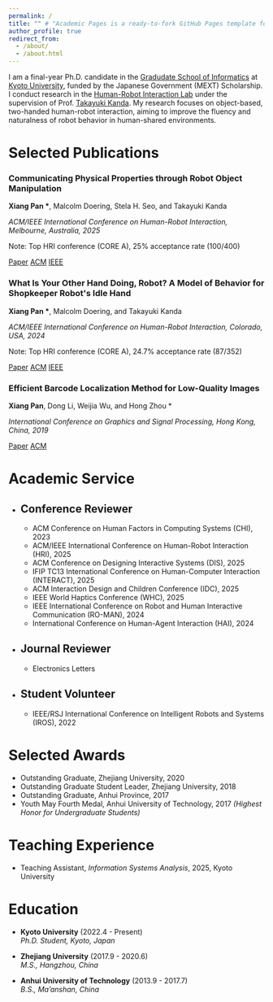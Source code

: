 ```yaml
---
permalink: /
title: "" # "Academic Pages is a ready-to-fork GitHub Pages template for academic personal websites"
author_profile: true
redirect_from: 
  - /about/
  - /about.html
---
```



I am a final-year Ph.D. candidate in the [Gradudate School of Informatics](https://www.i.kyoto-u.ac.jp/en/) at [Kyoto University](https://www.kyoto-u.ac.jp/en), funded by the Japanese Government (MEXT) Scholarship. I conduct research in the [Human-Robot Interaction Lab](https://www.robot.soc.i.kyoto-u.ac.jp/en/) under the supervision of Prof. [Takayuki Kanda](https://scholar.google.com/citations?hl=en&user=BL9EACgAAAAJ). My research focuses on object-based, two-handed human-robot interaction, aiming to improve the fluency and naturalness of robot behavior in human-shared environments.


# Selected Publications 
<head>
  <meta charset="UTF-8">
  <meta name="viewport" content="width=device-width, initial-scale=1.0">
  <title>Publications</title>
  <link rel="stylesheet" href="assets/css/style.css">
</head>

<div class="publications">
  <div class="pub-item">
    <h3>Communicating Physical Properties through Robot Object Manipulation</h3>
    <p><strong>Xiang Pan *</strong>, Malcolm Doering, Stela H. Seo, and Takayuki Kanda</p>
    <p><em>ACM/IEEE International Conference on Human-Robot Interaction, Melbourne, Australia, 2025</em></p>
    <p>Note: Top HRI conference (CORE A), 25% acceptance rate (100/400)</p>
    <div class="links">
      <a href="files/HRI2025.pdf" class="button" target="_blank">Paper</a>
      <a href="https://dl.acm.org/doi/10.5555/3721488.3721579" class="button" target="_blank">ACM</a>
      <a href="https://ieeexplore.ieee.org/abstract/document/10973989" class="button" target="_blank">IEEE</a>
    </div>
  </div>

  <div class="pub-item">
    <h3>What Is Your Other Hand Doing, Robot? A Model of Behavior for Shopkeeper Robot's Idle Hand</h3>
    <p><strong>Xiang Pan *</strong>, Malcolm Doering, and Takayuki Kanda</p>
    <p><em>ACM/IEEE International Conference on Human-Robot Interaction, Colorado, USA, 2024</em></p>
    <p>Note: Top HRI conference (CORE A), 24.7% acceptance rate (87/352)</p>
    <div class="links">
      <a href="files/HRI2024.pdf" class="button" target="_blank">Paper</a>
      <a href="https://dl.acm.org/doi/10.1145/3610977.3634986" class="button" target="_blank">ACM</a>
      <a href="https://ieeexplore.ieee.org/abstract/document/10661005" class="button" target="_blank">IEEE</a>
    </div>
  </div>

  <div class="pub-item">
    <h3>Efficient Barcode Localization Method for Low-Quality Images</h3>
    <p><strong>Xiang Pan</strong>, Dong Li, Weijia Wu, and Hong Zhou *</p>
    <p><em>International Conference on Graphics and Signal Processing, Hong Kong, China, 2019</em></p>
    <div class="links">
      <a href="files/ICGSP2019.pdf" class="button" target="_blank">Paper</a>
      <a href="https://dl.acm.org/doi/10.1145/3338472.3338474" class="button" target="_blank">ACM</a>
    </div>
  </div>

</div>


# Academic Service
- ## Conference Reviewer  
  - ACM Conference on Human Factors in Computing Systems (CHI), 2023  
  - ACM/IEEE International Conference on Human-Robot Interaction (HRI), 2025  
  - ACM Conference on Designing Interactive Systems (DIS), 2025  
  - IFIP TC13 International Conference on Human-Computer Interaction (INTERACT), 2025  
  - ACM Interaction Design and Children Conference (IDC), 2025  
  - IEEE World Haptics Conference (WHC), 2025  
  - IEEE International Conference on Robot and Human Interactive Communication (RO-MAN), 2024  
  - International Conference on Human-Agent Interaction (HAI), 2024  

- ## Journal Reviewer  
  - Electronics Letters  

- ## Student Volunteer
  - IEEE/RSJ International Conference on Intelligent Robots and Systems (IROS), 2022   

# Selected Awards  
- Outstanding Graduate, Zhejiang University, 2020  
- Outstanding Graduate Student Leader, Zhejiang University, 2018  
- Outstanding Graduate, Anhui Province, 2017  
- Youth May Fourth Medal, Anhui University of Technology, 2017 *(Highest Honor for Undergraduate Students)*  

# Teaching Experience
- Teaching Assistant, *Information Systems Analysis*, 2025, Kyoto University

# Education  
- **Kyoto University** (2022.4 - Present)  
  *Ph.D. Student, Kyoto, Japan*  

- **Zhejiang University** (2017.9 - 2020.6)  
  *M.S., Hangzhou, China*  

- **Anhui University of Technology** (2013.9 - 2017.7)  
  *B.S., Ma’anshan, China*  

